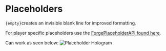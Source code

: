 # Placeholders

`{empty}`creates an invisible blank line for improved formatting.

For player specific placeholders use the [ForgePlaceholderAPI found here](../forgeplaceholderapi-fpapi/).

Can work as seen below: ![Placeholder Hologram](https://camo.githubusercontent.com/b14b33011a2787751bc3221dcfc7a80e9067c1d3faf31bbf43234cf9e6ca68d6/68747470733a2f2f692e6779617a6f2e636f6d2f36333463363962663731623832653262376563393033316438303062326631612e706e67)
